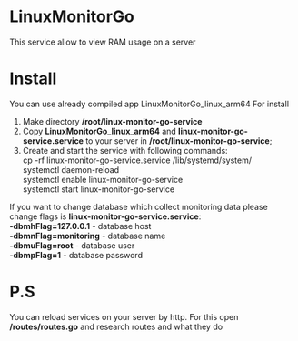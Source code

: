 # LinuxMonitorGo

This service allow to view RAM usage on a server

# Install
You can use already compiled app LinuxMonitorGo_linux_arm64
For install
1) Make directory <strong>/root/linux-monitor-go-service</strong>
2) Copy <strong>LinuxMonitorGo_linux_arm64</strong> and <strong>linux-monitor-go-service.service</strong> to your server in <strong>/root/linux-monitor-go-service</strong>;
3) Create and start the service with following commands:<br>
cp -rf linux-monitor-go-service.service /lib/systemd/system/<br>
systemctl daemon-reload<br>
systemctl enable linux-monitor-go-service<br>
systemctl start linux-monitor-go-service

If you want to change database which collect monitoring data please change flags is <strong>linux-monitor-go-service.service</strong>:<br>
<strong>-dbmhFlag=127.0.0.1</strong> - database host<br>
<strong>-dbmnFlag=monitoring</strong> - database name<br>
<strong>-dbmuFlag=root</strong> - database user<br>
<strong>-dbmpFlag=1</strong> - database password

# P.S
You can reload services on your server by http. For this open <strong>/routes/routes.go</strong> and research routes and what they do
